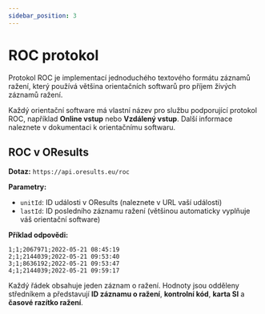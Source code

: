 ```yaml
---
sidebar_position: 3
---
```


# ROC protokol

Protokol ROC je implementací jednoduchého textového formátu záznamů ražení, který používá většina orientačních softwarů pro příjem živých záznamů ražení.

Každý orientační software má vlastní název pro službu podporující protokol ROC, například **Online vstup** nebo **Vzdálený vstup**. Další informace naleznete v dokumentaci k orientačnímu softwaru.

## ROC v OResults

**Dotaz:** `https://api.oresults.eu/roc`

**Parametry:**
- `unitId`: ID události v OResults (naleznete v URL vaší události)
- `lastId`: ID posledního záznamu ražení (většinou automaticky vyplňuje váš orientační software)

**Příklad odpovědi:**
```
1;1;2067971;2022-05-21 08:45:19
2;1;2144039;2022-05-21 09:53:40
3;1;8636192;2022-05-21 09:53:47
4;1;2144039;2022-05-21 09:59:17
```

Každý řádek obsahuje jeden záznam o ražení. Hodnoty jsou odděleny středníkem a představují **ID záznamu o ražení**, **kontrolní kód**, **karta SI** a **časové razítko ražení**.


